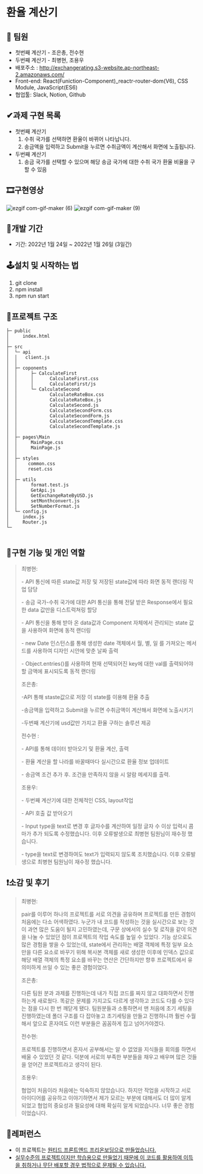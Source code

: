 # 환율 계산기

## 👫 팀원

- 첫번째 계산기 - 조은총, 전수현
- 두번째 계산기 - 최병현, 조용우
- 배포주소 : http://exchangerating.s3-website.ap-northeast-2.amazonaws.com/
- Front-end: React(Funiction-Component)\_reactr-router-dom(V6), CSS Module, JavaScript(ES6)
- 협업툴: Slack, Notion, Github

## ✔과제 구현 목록

- 첫번째 계산기
  1. 수취 국가를 선택하면 환율이 바뀌어 나타납니다.
  2. 송금액을 입력하고 Submit을 누르면 수취금액이 계산해서 화면에 노출됩니다.
- 두번째 계산기
  1. 송금 국가를 선택할 수 있으며 해당 송금 국가에 대한 수취 국가 환율 비율을 구할 수 있음

## 🎞구현영상

![ezgif com-gif-maker (6)](https://user-images.githubusercontent.com/65222200/151019432-7eebd0b8-13b8-411a-bee3-ffd442c25cea.gif)
![ezgif com-gif-maker (9)](https://user-images.githubusercontent.com/65222200/151020591-307265d9-e456-4988-b225-df85d40d00e0.gif)

## 📆개발 기간

- 기간: 2022년 1월 24일 ~ 2022년 1월 26일 (3일간)

## 🕹설치 및 시작하는 법

1. git clone
2. npm install
3. npm run start

## 📃프로젝트 구조

```
├─ public
│     index.html
│
├─ src
│  └─ api
│  │   client.js
│  │
│  ├─ coponents
│  │     ├─ CalculateFirst
│  │     │      CalculateFirst.css
│  │     │      CalculateFirst/js
│  │     └─ CalculateSecond
│  │            CalculateRateBox.css
│  │            CalculateRateBox.js
│  │            CalculateSecond.js
│  │            CalculateSecondForm.css
│  │            CalculateSecondForm.js
│  │            CalculateSecondTemplate.css
│  │            CalculateSecondTemplate.js
│  │
│  ├─ pages\Main
│  │     MainPage.css
│  │     MainPage.js
│  │
│  ├─ styles
│  │    common.css
│  │    reset.css
│  │
│  ├─ utils
│  │     format.test.js
│  │     GetApi.js
│  │     GetExchangeRateByUSD.js
│  │     setMonthconvert.js
│  │     SetNumberFormat.js
│  └─ config.js
│     index.js
│     Router.js
└─


```

## 🔎구현 기능 및 개인 역할

> 최병현:
>
> \- API 통신에 따른 state값 저장 및 저장된 state값에 따라 화면 동적 랜더링 작업 담당
>
> \- 송금 국가-수취 국가에 대한 API 통신을 통해 전달 받은 Response에서 필요한 data 값만을 디스트럭쳐링 할당
>
> \- API 통신을 통해 받아 온 data값과 Component 자체에서 관리되는 state 값을 사용하여 화면에 동적 랜더링
>
> \- new Date 인스턴스를 통해 생성한 date 객체에서 월, 별, 일 를 가져오는 메서드를 사용하여 디자인 시안에 맞춘 날짜 출력
>
> \- Object.entries()를 사용하여 현재 선택되어진 key에 대한 val를 출력되어야 할 금액에 표시되도록 동적 랜더링
>
> 조은총:
>
> \-API 통해 staste값으로 저장 이 state를 이용해 환율 추출
>
> \-송금액을 입력하고 Submit을 누르면 수취금액이 계산해서 화면에 노출시키기
>
> \-두번째 계산기에 usd값만 가지고 환율 구하는 솔루션 제공
>
> 전수현 :
>
> \- API를 통해 데이터 받아오기 및 환율 계산, 출력
>
> \- 환율 계산을 할 나라를 바꿀때마다 실시간으로 환율 정보 업데이트
>
> \- 송금액 조건 추가 후. 조건을 만족하지 않을 시 알람 메세지를 출력.
>
> 조용우:
>
> \- 두번째 계산기에 대한 전체적인 CSS, layout작업
>
> \- API 호출 값 받아오기
>
> \- Input type을 text로 변경 후 글자수를 계산하여 일정 글자 수 이상 입력시 콤마가 추가 되도록 수정했습니다. 이후 오류발생으로 최병현 팀원님이 재수정 했습니다.
>
> \- type을 text로 변경하여도 text가 입력되지 않도록 조치했습니다. 이후 오류발생으로 최병현 팀원님이 재수정 했습니다.

## ❗소감 및 후기

> 최병현:
>
> pair를 이루어 하나의 프로젝트를 서로 의견을 공유하며 프로젝트를 만든 경험이 처음에는 다소 어색하였다. 누군가 내 코드를 작성하는 것을 실시간으로 보는 것이 과연 많은 도움이 될지 고민하였는데, 구문 상에서의 실수 및 로직을 같이 의견을 나눌 수 있었던 점이 프로젝트의 작업 속도를 높일 수 있었다. 기능 상으로도 많은 경험을 쌓을 수 있었는데, state에서 관리하는 배열 객체에 특정 일부 요소만을 다른 요소로 바꾸기 위해 복사본 객체를 새로 생성한 이후에 인덱스 값으로 해당 배열 객체의 특정 요소를 바꾸는 연산은 간단하지만 향후 프로젝트에서 유의미하게 쓰일 수 있는 좋은 경험이었다.
>
> 조은총:
>
> 다른 팀원 분과 과제를 진행하는데 내가 직접 코드를 짜지 않고 대화하면서 진행하는게 새로웠다. 똑같은 문제를 가지고도 다르게 생각하고 코드도 다를 수 있다는 점을 다시 한 번 깨닫게 됐다. 팀원분들과 소통하면서 맨 처음에 초기 세팅을 진행하였는데 폴더 구조를 다 잡아놓고 초기세팅을 만들고 진행하니까 훨씬 수월해서 앞으로 혼자여도 이런 부분들은 꼼꼼하게 집고 넘어가야겠다.
>
> 전수현:
>
> 프로젝트를 진행하면서 혼자서 공부해서는 알 수 없었을 지식들을 회의를 하면서 배울 수 있었던 것 같다. 덕분에 서로의 부족한 부분들을 채우고 배우며 많은 것들을 얻어간 프로젝트라고 생각이 된다.
>
> 조용우:
>
> 협업이 처음이라 처음에는 익숙하지 않았습니다. 하지만 작업을 시작하고 서로 아이디어를 공유하고 이야기하면서 제가 모르는 부분에 대해서도 더 많이 알게 되었고 협업의 중요성과 필요성에 대해 확실히 알게 되었습니다. 너무 좋은 경험이었습니다.

## 📕레퍼런스

- 이 프로젝트는 <u>[원티드 프론트엔드 프리온보딩](https://www.wanted.co.kr/events/pre_onboarding_course_6)으로 만들었습니다.
- 실무수준의 프로젝트이지만 학습용으로 만들었기 때문에 이 코드를 활용하여 이득을 취하거나 무단 배포할 경우 법적으로 문제될 수 있습니다.
